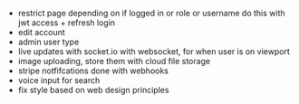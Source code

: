 - restrict page depending on if logged in or role or username
  do this with jwt access + refresh login
- edit account
- admin user type
- live updates with socket.io with websocket, for when user is on viewport
- image uploading, store them with cloud file storage
- stripe notfifcations done with webhooks
- voice input for search
- fix style based on web design principles




